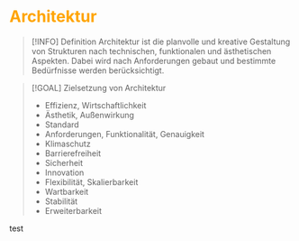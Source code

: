 # <font color = "orange">Architektur</font>
>[!INFO] Definition
>Architektur ist die planvolle und kreative Gestaltung von Strukturen nach technischen, funktionalen und ästhetischen Aspekten. Dabei wird nach Anforderungen gebaut und bestimmte Bedürfnisse werden berücksichtigt.

>[!GOAL] Zielsetzung von Architektur
>- Effizienz, Wirtschaftlichkeit
>- Ästhetik, Außenwirkung
>- Standard
>- Anforderungen, Funktionalität, Genauigkeit
>- Klimaschutz
>- Barrierefreiheit
>- Sicherheit
>- Innovation
>- Flexibilität, Skalierbarkeit
>- Wartbarkeit
>- Stabilität
>- Erweiterbarkeit

test